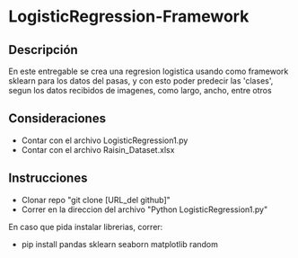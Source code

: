 # LogisticRegression-Framework

## Descripción 

En este entregable se crea una regresion logistica usando como framework sklearn para los datos del pasas, y con esto poder predecir las 'clases', 
segun los datos recibidos de imagenes, como largo, ancho, entre otros

## Consideraciones  
* Contar con el archivo LogisticRegression1.py
* Contar con el archivo Raisin_Dataset.xlsx

## Instrucciones
- Clonar repo "git clone [URL_del github]"
- Correr en la direccion del archivo "Python LogisticRegression1.py"

En caso que pida instalar librerias, correr:  
- pip install pandas sklearn seaborn matplotlib random
